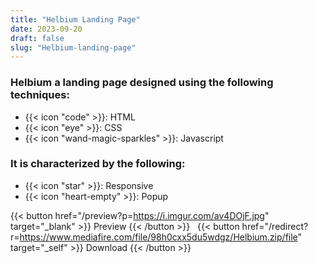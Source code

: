 ```yaml
---
title: "Helbium Landing Page"
date: 2023-09-20
draft: false
slug: "Helbium-landing-page"
---
```

### __Helbium__ a __landing page__ designed using the following techniques:
- {{< icon "code" >}}: HTML
- {{< icon "eye" >}}: CSS
- {{< icon "wand-magic-sparkles" >}}: Javascript  

### It is characterized by the following:
- {{< icon "star" >}}: Responsive
- {{< icon "heart-empty" >}}:  Popup

<!--adsense-->

{{< button href="/preview?p=https://i.imgur.com/av4DOjF.jpg" target="_blank" >}}
Preview
{{< /button >}} &nbsp; {{< button href="/redirect?r=https://www.mediafire.com/file/98h0cxx5du5wdgz/Helbium.zip/file" target="_self" >}}
Download
{{< /button >}}